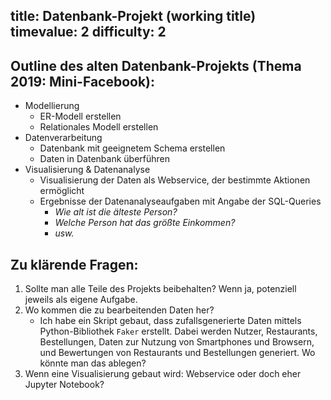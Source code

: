 title: Datenbank-Projekt (working title)
timevalue: 2
difficulty: 2
---
## Outline des alten Datenbank-Projekts (Thema 2019: Mini-Facebook):
- Modellierung
  - ER-Modell erstellen
  - Relationales Modell erstellen
- Datenverarbeitung
  - Datenbank mit geeignetem Schema erstellen
  - Daten in Datenbank überführen
- Visualisierung & Datenanalyse
  - Visualisierung der Daten als Webservice, der bestimmte Aktionen ermöglicht
  - Ergebnisse der Datenanalyseaufgaben mit Angabe der SQL-Queries
    - _Wie alt ist die älteste Person?_
    - _Welche Person hat das größte Einkommen?_
    - _usw._

## Zu klärende Fragen: 
1. Sollte man alle Teile des Projekts beibehalten? Wenn ja, potenziell jeweils als eigene Aufgabe.
2. Wo kommen die zu bearbeitenden Daten her?
   - Ich habe ein Skript gebaut, dass zufallsgenerierte Daten mittels Python-Bibliothek `Faker` 
     erstellt. Dabei werden Nutzer, Restaurants, Bestellungen, Daten zur Nutzung von Smartphones 
     und Browsern, und Bewertungen von Restaurants und Bestellungen generiert. Wo könnte man das 
     ablegen?
3. Wenn eine Visualisierung gebaut wird: Webservice oder doch eher Jupyter Notebook?
